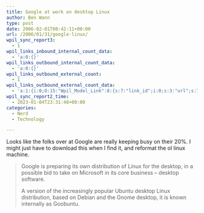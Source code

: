 ```yaml
---
title: Google at work on desktop Linux
author: Ben Wann
type: post
date: 2006-02-01T00:42:11+00:00
url: /2006/01/31/google-linux/
wpil_sync_report3:
  - 1
wpil_links_inbound_internal_count_data:
  - 'a:0:{}'
wpil_links_outbound_internal_count_data:
  - 'a:0:{}'
wpil_links_outbound_external_count:
  - 1
wpil_links_outbound_external_count_data:
  - 'a:1:{i:0;O:15:"Wpil_Model_Link":8:{s:7:"link_id";i:0;s:3:"url";s:71:"http://www.theregister.co.uk/2006/01/25/google_censors_chinese_results/";s:4:"host";s:17:"theregister.co.uk";s:8:"internal";b:0;s:4:"post";N;s:6:"anchor";s:16:"Tiananmen Square";s:15:"added_by_plugin";b:0;s:8:"location";s:7:"content";}}'
wpil_sync_report2_time:
  - 2023-01-04T23:31:48+00:00
categories:
  - Nerd
  - Technology

---
```

Looks like the folks over at Google are really keeping busy on their 20%. I might just have to download this when I find it, and reformat the ol linux machine.

> Google is preparing its own distribution of Linux for the desktop, in a possible bid to take on Microsoft in its core business &#8211; desktop software.
> 
> A version of the increasingly popular Ubuntu desktop Linux distribution, based on Debian and the Gnome desktop, it is known internally as Goobuntu.
> 
> <div class="Ad">
>   <script type="text/javascript" language="JavaScript" /></p> 
>   
>   <div id="Ads_Count155621" style="position: absolute">
>     <img decoding="async" loading="lazy" width="1" height="1" src="http://red.as-eu.falkag.net/dat/bgf/trpix.gif?&#038;rdm=16777249&#038;dlv=704,20373,155621,225902,818995&#038;kid=225902&#038;chw=9239181-9225902-&#038;tcs=206456-&#038;bls3=111000A&#038;bls4=010001155623&#038;uid=1&#038;dmn=.dsl.stlsmo.swbell.net&#038;scx=1600&#038;scy=1200&#038;scc=32&#038;sta=,,,0,,,,,,,0,6,0,21614,21194,14659,2256,609&#038;iid=155621&#038;bid=818995" />
>   </div>
>   
>   <p>
>     <noscript>
>       <a xhref="http://sel.as-eu.falkag.net/sel?cmd=lnk&dat=357969&opt=0&rdm=1010" mce_href="http://sel.as-eu.falkag.net/sel?cmd=lnk&dat=357969&opt=0&rdm=1010" target="_blank"><img xsrc="http://sel.as-eu.falkag.net/sel?cmd=ban&dat=357969&opt=0&rdm=1010" mce_src="http://sel.as-eu.falkag.net/sel?cmd=ban&dat=357969&opt=0&rdm=1010" alt="Click Here" border="0" /></a>
>     </noscript>
>   </p>
> </div>
> 
> Google has confirmed it is working on a desktop linux project called Goobuntu, but declined to supply further details, including what the project is for.
> 
> It's possible that it's just one of the toys Googleplex engineers play with on Fridays, when they get time off from buffing the search engine code or filtering out entries about <a target="_blank" href="http://www.theregister.co.uk/2006/01/25/google_censors_chinese_results/">Tiananmen Square</a>.
> 
> It could be for wider deployments on the company's own desktops, as an alternative to Microsoft, but still for internal use only.
> 
> But it's possible Google plans to distribute it to the general public, as a free alternative to Windows.

<!--9c62bf8aea6f799495021d311dcaf597-->